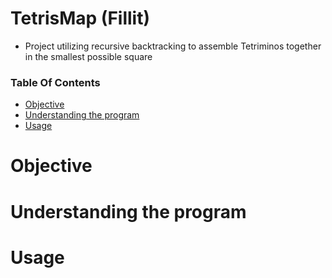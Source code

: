 # TetrisMap (Fillit)
* Project utilizing recursive backtracking to assemble Tetriminos together in the smallest possible square

### Table Of Contents
* [Objective](#objective)
* [Understanding the program](#understanding-the-program)
* [Usage](#usage)

# Objective

# Understanding the program

# Usage
